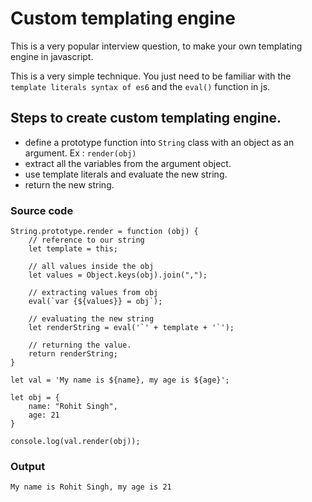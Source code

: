 # Custom templating engine

This is a very popular interview question, to make your own templating engine in javascript.

This is a very simple technique. You just need to be familiar with the `template literals syntax of es6` and the `eval()` function in js.

## Steps to create custom templating engine.

- define a prototype function into `String` class with an object as an argument. Ex : `render(obj)`
- extract all the variables from the argument object.
- use template literals and evaluate the new string.
- return the new string.

### Source code
```JS
String.prototype.render = function (obj) {
    // reference to our string
    let template = this;

    // all values inside the obj
    let values = Object.keys(obj).join(",");

    // extracting values from obj
    eval(`var {${values}} = obj`);

    // evaluating the new string
    let renderString = eval('`' + template + '`');

    // returning the value.
    return renderString;
}

let val = 'My name is ${name}, my age is ${age}';

let obj = {
    name: "Rohit Singh",
    age: 21
}

console.log(val.render(obj));
```
### Output 
```BASH
My name is Rohit Singh, my age is 21
```


